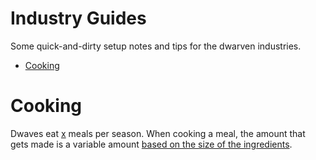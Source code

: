 # Industry Guides

Some quick-and-dirty setup notes and tips for the dwarven industries.

- [Cooking](#cooking)

# Cooking

Dwaves eat [x]() meals per season. When cooking a meal, the amount that gets made is a variable amount
[based on the size of the ingredients](). 